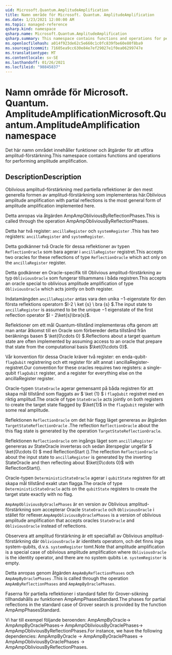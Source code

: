 ```yaml
---
uid: Microsoft.Quantum.AmplitudeAmplification
title: Namn område för Microsoft. Quantum. AmplitudeAmplification
ms.date: 1/23/2021 12:00:00 AM
ms.topic: managed-reference
qsharp.kind: namespace
qsharp.name: Microsoft.Quantum.AmplitudeAmplification
qsharp.summary: This namespace contains functions and operations for performing amplitude amplification.
ms.openlocfilehash: a014f923de62c5e660c1c0fc839fbe60e80f8ba9
ms.sourcegitcommit: 71605ea9cc630e84e7ef29027e1f0ea06299747e
ms.translationtype: MT
ms.contentlocale: sv-SE
ms.lasthandoff: 01/26/2021
ms.locfileid: "98845837"
---
```

# <a name="microsoftquantumamplitudeamplification-namespace"></a><span data-ttu-id="242de-102">Namn område för Microsoft. Quantum. AmplitudeAmplification</span><span class="sxs-lookup"><span data-stu-id="242de-102">Microsoft.Quantum.AmplitudeAmplification namespace</span></span>

<span data-ttu-id="242de-103">Det här namn området innehåller funktioner och åtgärder för att utföra amplitud-förstärkning.</span><span class="sxs-lookup"><span data-stu-id="242de-103">This namespace contains functions and operations for performing amplitude amplification.</span></span>



## <a name="description"></a><span data-ttu-id="242de-104">Description</span><span class="sxs-lookup"><span data-stu-id="242de-104">Description</span></span>

<span data-ttu-id="242de-105">Oblivious amplitud-förstärkning med partiella reflektioner är den mest generella formen av amplitud-förstärkning som implementeras här.</span><span class="sxs-lookup"><span data-stu-id="242de-105">Oblivious amplitude amplification with partial reflections is the most general form of amplitude amplification implemented here.</span></span>

<span data-ttu-id="242de-106">Detta anropas via åtgärden AmpAmpObliviousByReflectionPhases.</span><span class="sxs-lookup"><span data-stu-id="242de-106">This is called through the operation AmpAmpObliviousByReflectionPhases.</span></span>

<span data-ttu-id="242de-107">Detta har två register: `ancillaRegister` och `systemRegister` .</span><span class="sxs-lookup"><span data-stu-id="242de-107">This has two registers: `ancillaRegister` and `systemRegister`.</span></span>

<span data-ttu-id="242de-108">Detta godkänner två Oracle för dessa reflektioner av typen `ReflectionOracle` som bara agerar i `ancillaRegister` registret.</span><span class="sxs-lookup"><span data-stu-id="242de-108">This accepts two oracles for these reflections of type `ReflectionOracle` which act only on the `ancillaRegister` register.</span></span>

<span data-ttu-id="242de-109">Detta godkänner en Oracle-specifik till Oblivious amplitud-förstärkning av typ `ObliviousOracle` som fungerar tillsammans i båda registren.</span><span class="sxs-lookup"><span data-stu-id="242de-109">This accepts an oracle special to oblivious amplitude amplification of type `ObliviousOracle` which acts jointly on both register.</span></span>

<span data-ttu-id="242de-110">Indatamängden `ancillaRegister` antas vara den unika $-$1-eigenstate för den första reflektions operatorn $I-2 \ ket {s} \ bra {s} $.</span><span class="sxs-lookup"><span data-stu-id="242de-110">The input state to `ancillaRegister` is assumed to be the unique $-1$ eigenstate of the first reflection operator $I - 2\ket{s}\bra{s}$.</span></span>

<span data-ttu-id="242de-111">Reflektioner om ett mål Quantum-tillstånd implementeras ofta genom att man antar åtkomst till en Oracle som förbereder detta tillstånd från beräknings basen $ \ket{0\cdots 0} $.</span><span class="sxs-lookup"><span data-stu-id="242de-111">Reflections about a target quantum state are often implemented by assuming access to an oracle that prepare that state from the computational basis $\ket{0\cdots 0}$.</span></span>

<span data-ttu-id="242de-112">Vår konvention för dessa Oracle kräver två register: en enda-qubit- `flagQubit` registrering och ett register för allt annat i ancillaRegister-registret.</span><span class="sxs-lookup"><span data-stu-id="242de-112">Our convention for these oracles requires two registers: a single-qubit `flagQubit` register, and a register for everything else on the ancillaRegister register.</span></span>

<span data-ttu-id="242de-113">Oracle-typen `StateOracle` agerar gemensamt på båda registren för att skapa mål tillstånd som flaggats av $ \ket {1} $ i `flagQubit` registret med en riktig amplitud.</span><span class="sxs-lookup"><span data-stu-id="242de-113">The oracle of type `StateOracle` acts jointly on both registers to create the target state flagged by $\ket{1}$ in the `flagQubit` register with some real amplitude.</span></span>

<span data-ttu-id="242de-114">Reflektionen `ReflectionOracle` om det här flagg läget genereras av åtgärden `TargetStateReflectionOracle` .</span><span class="sxs-lookup"><span data-stu-id="242de-114">The reflection `ReflectionOracle` about the this flag state is generated by the operation `TargetStateReflectionOracle`.</span></span>

<span data-ttu-id="242de-115">Reflektionen `ReflectionOracle` om ingångs läget som `ancillaRegister` genereras av StateOracle inverteras och sedan återspeglar ungefär $ \ket{0\cdots 0} $ med ReflectionStart ().</span><span class="sxs-lookup"><span data-stu-id="242de-115">The reflection `ReflectionOracle` about the input state to `ancillaRegister` is generated by the inverting StateOracle and then reflecting about $\ket{0\cdots 0}$ with ReflectionStart().</span></span>

<span data-ttu-id="242de-116">Oracle-typen `DeterministicStateOracle` agerar i `qubitState` registren för att skapa mål tillstånd exakt utan flagga.</span><span class="sxs-lookup"><span data-stu-id="242de-116">The oracle of type `DeterministicStateOracle` acts on the `qubitState` registers to create the target state exactly with no flag.</span></span>

<span data-ttu-id="242de-117">`AmpAmpObliviousByOraclePhases` är en version av Oblivious amplitud-förstärkning som accepterar Oracle `StateOracle` och `ObliviousOracle` i stället för reflexer.</span><span class="sxs-lookup"><span data-stu-id="242de-117">`AmpAmpObliviousByOraclePhases` is a version of oblivious amplitude amplification that accepts oracles `StateOracle` and `ObliviousOracle` instead of reflections.</span></span>

<span data-ttu-id="242de-118">Observera att amplitud förstärkning är ett specialfall av Oblivious amplitud-förstärkning där `ObliviousOracle` är identitets operatorn, och det finns inga system-qubits, d.v.s. `systemRegister` tomt.</span><span class="sxs-lookup"><span data-stu-id="242de-118">Note that amplitude amplification is a special case of oblivious amplitude amplification where `ObliviousOracle` is the identity operator, and there are no system qubits i.e. `systemRegister` is empty.</span></span>

<span data-ttu-id="242de-119">Detta anropas genom åtgärden `AmpAmByReflectionPhases` och `AmpAmpByOraclePhases` .</span><span class="sxs-lookup"><span data-stu-id="242de-119">This is called through the operation `AmpAmByReflectionPhases` and `AmpAmpByOraclePhases`.</span></span>

<span data-ttu-id="242de-120">Faserna för partiella reflektioner i standard fallet för Grover-sökning tillhandahålls av funktionen AmpAmpPhasesStandard.</span><span class="sxs-lookup"><span data-stu-id="242de-120">The phases for partial reflections in the standard case of Grover search is provided by the function AmpAmpPhasesStandard.</span></span>

<span data-ttu-id="242de-121">Vi har till exempel följande beroenden: AmpAmpByOracle-> AmpAmpByOraclePhases-> AmpAmpObliviousByOraclePhases-> AmpAmpObliviousByReflectionPhases.</span><span class="sxs-lookup"><span data-stu-id="242de-121">For instance, we have the following dependencies: AmpAmpByOracle -> AmpAmpByOraclePhases -> AmpAmpObliviousByOraclePhases -> AmpAmpObliviousByReflectionPhases.</span></span>